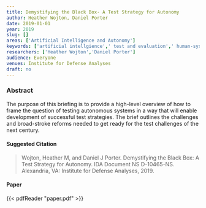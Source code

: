 ```yaml
---
title: Demystifying the Black Box- A Test Strategy for Autonomy
author: Heather Wojton, Daniel Porter
date: 2019-01-01
year: 2019
slug: []
areas: ['Artificial Intelligence and Autonomy']
keywords: ['artificial intellgience',' test and evaluation',' human-system integration']
researchers: ['Heather Wojton','Daniel Porter']
audience: Everyone
venues: Institute for Defense Analyses
draft: no
---
```




### Abstract
The purpose of this briefing is to provide a high-level overview of how to frame the question of testing autonomous systems in a way that will enable development of successful test strategies. The brief outlines the challenges and broad-stroke reforms needed to get ready for the test challenges of the next century.

#### Suggested Citation
> Wojton, Heather M, and Daniel J Porter. Demystifying the Black Box: A Test Strategy for Autonomy. IDA Document NS D-10465-NS. Alexandria, VA: Institute for Defense Analyses, 2019.



#### Paper
{{< pdfReader "paper.pdf" >}}


